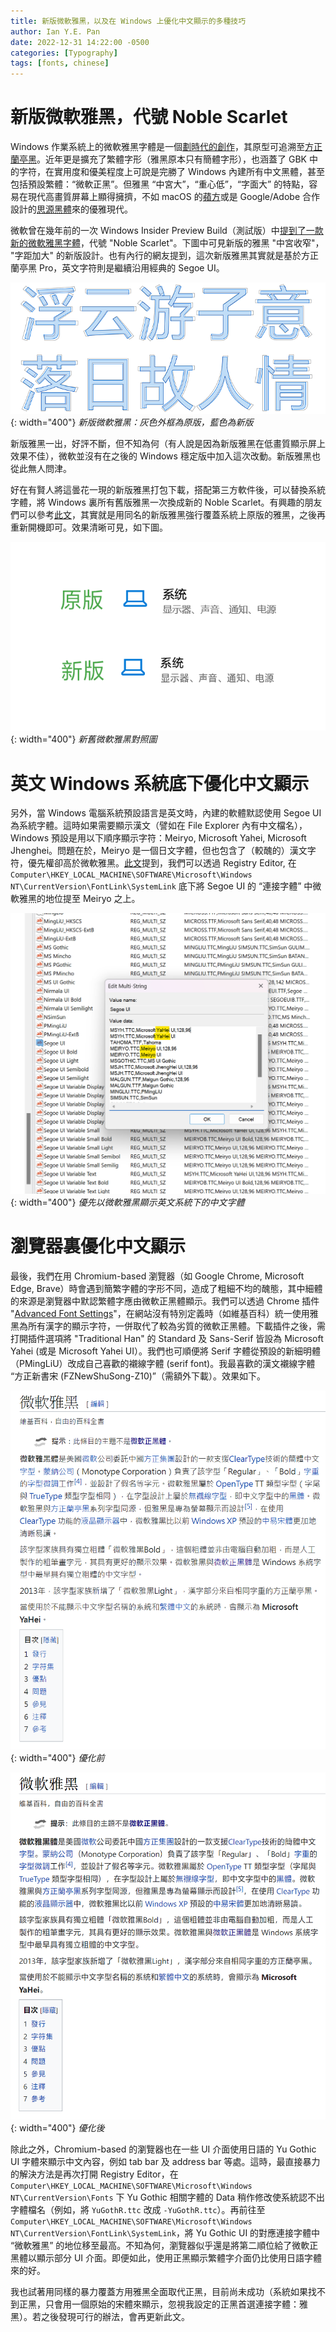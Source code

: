 ```yaml
---
title: 新版微軟雅黑，以及在 Windows 上優化中文顯示的多種技巧
author: Ian Y.E. Pan
date: 2022-12-31 14:22:00 -0500
categories: [Typography]
tags: [fonts, chinese]
---
```


# 新版微軟雅黑，代號 Noble Scarlet

Windows 作業系統上的微軟雅黑字體是一個[劃時代的創作](https://celestialphineas.github.io/ckcers-tutorial/old-articles/microsoft-yahei/)，其原型可追溯至[方正蘭亭黑](https://www.zhihu.com/question/20425509)。近年更是擴充了繁體字形（雅黑原本只有簡體字形），也涵蓋了 GBK 中的字符，在實用度和優美程度上可說是完勝了 Windows 內建所有中文黑體，甚至包括預設繁體：“微軟正黑”。但雅黑 “中宮大”，“重心低”，“字面大” 的特點，容易在現代高畫質屏幕上顯得擁擠，不如 macOS 的[蘋方](https://zh.wikipedia.org/zh-tw/%E8%8B%B9%E6%96%B9)或是 Google/Adobe 合作設計的[思源黑體](https://zh.wikipedia.org/zh-tw/%E6%80%9D%E6%BA%90%E9%BB%91%E9%AB%94)來的優雅現代。

微軟曾在幾年前的一次 Windows Insider Preview Build（測試版）中[提到了一款新的微軟雅黑字體](https://blogs.windows.com/windows-insider/2017/10/25/announcing-windows-10-insider-preview-build-17025-pc/)，代號 "Noble Scarlet"。下圖中可見新版的雅黑 "中宮收窄"， "字距加大" 的新版設計。也有內行的網友提到，這次新版雅黑其實就是基於方正蘭亭黑 Pro，英文字符則是繼續沿用經典的 Segoe UI。

![Noble Scarlet](/images/noble-scarlet.png){: width="400"}
_新版微軟雅黑：灰色外框為原版，藍色為新版_

新版雅黑一出，好評不斷，但不知為何（有人說是因為新版雅黑在低畫質顯示屏上效果不佳），微軟並沒有在之後的 Windows 穩定版中加入這次改動。新版雅黑也從此無人問津。

好在有賢人將這曇花一現的新版雅黑打包下載，搭配第三方軟件後，可以替換系統字體，將 Windows 裏所有舊版雅黑一次換成新的 Noble Scarlet。有興趣的朋友們可以參考[此文](https://www.ugediao.com/noble-scarlet-for-windows.html)，其實就是用同名的新版雅黑強行覆蓋系統上原版的雅黑，之後再重新開機即可。效果清晰可見，如下圖。

![Old vs New Yahei](/images/old-vs-new-yahei.png){: width="400"}
_新舊微軟雅黑對照圖_

# 英文 Windows 系統底下優化中文顯示

另外，當 Windows 電腦系統預設語言是英文時，內建的軟體默認使用 Segoe UI 為系統字體。這時如果需要顯示漢文（譬如在 File Explorer 內有中文檔名），Windows 預設是用以下順序顯示字符：Meiryo, Microsoft Yahei, Microsoft Jhenghei。問題在於，Meiryo 是一個日文字體，但也包含了（較醜的）漢文字符，優先權卻高於微軟雅黑。[此文](https://shajisoft.com/shajisoft_wp/cn/%E5%AE%8C%E7%BE%8E%E8%A7%A3%E5%86%B3%E4%B8%AD%E6%96%87%E5%9C%A8%E8%8B%B1%E6%96%87windows%E4%B8%8A%E6%98%BE%E7%A4%BA%E9%AB%98%E7%9F%AE%E4%B8%8D%E4%B8%80%E7%9A%84%E9%97%AE%E9%A2%98/)提到，我們可以透過 Registry Editor, 在 `Computer\HKEY_LOCAL_MACHINE\SOFTWARE\Microsoft\Windows NT\CurrentVersion\FontLink\SystemLink` 底下將 Segoe UI 的 “連接字體” 中微軟雅黑的地位提至 Meiryo 之上。


![Yahei Before Meiryo](/images/yahei-before-meiryo.png){: width="400"}
_優先以微軟雅黑顯示英文系統下的中文字體_


# 瀏覽器裏優化中文顯示

最後，我們在用 Chromium-based 瀏覽器（如 Google Chrome, Microsoft Edge, Brave）時會遇到簡繁字體的字形不同，造成了粗細不均的醜態，其中細體的來源是瀏覽器中默認繁體字應由微軟正黑體顯示。我們可以透過 Chrome 插件 "[Advanced Font Settings](https://chrome.google.com/webstore/detail/advanced-font-settings/caclkomlalccbpcdllchkeecicepbmbm)"，在網站沒有特別定義時（如維基百科）統一使用雅黑為所有漢字的顯示字符，一併取代了較為劣質的微軟正黑體。下載插件之後，需打開插件選項將 "Traditional Han" 的 Standard 及 Sans-Serif 皆設為 Microsoft Yahei (或是 Microsoft Yahei UI）。我們也可順便將 Serif 字體從預設的新細明體（PMingLiU）改成自己喜歡的襯線字體 (serif font)。我最喜歡的漢文襯線字體 “方正新書宋 (FZNewShuSong-Z10)”（需額外下載）。效果如下。

![Before](/images/jhenghei-before.png){: width="400"}
_優化前_

![After](/images/yahei-after.png){: width="400"}
_優化後_

除此之外，Chromium-based 的瀏覽器也在一些 UI 介面使用日語的 Yu Gothic UI 字體來顯示中文內容，例如 tab bar 及 address bar 等處。這時，最直接暴力的解決方法是再次打開 Registry Editor，在 `Computer\HKEY_LOCAL_MACHINE\SOFTWARE\Microsoft\Windows NT\CurrentVersion\Fonts` 下 Yu Gothic 相關字體的 Data 稍作修改使系統認不出字體檔名（例如，將 `YuGothR.ttc` 改成 `-YuGothR.ttc`）。再前往至 `Computer\HKEY_LOCAL_MACHINE\SOFTWARE\Microsoft\Windows NT\CurrentVersion\FontLink\SystemLink`，將 Yu Gothic UI 的對應連接字體中 “微軟雅黑” 的地位移至最高。不知為何，瀏覽器似乎還是將第二順位給了微軟正黑體以顯示部分 UI 介面。即便如此，使用正黑顯示繁體字介面仍比使用日語字體來的好。

我也試著用同樣的暴力覆蓋方用雅黑全面取代正黑，目前尚未成功（系統如果找不到正黑，只會用一個原始的宋體來顯示，忽視我設定的正黑首選連接字體：雅黑）。若之後發現可行的辦法，會再更新此文。